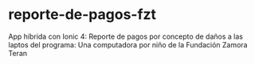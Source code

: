 # reporte-de-pagos-fzt
App híbrida con Ionic 4: Reporte de pagos por concepto de daños a las laptos del programa: Una computadora por niño de la Fundación Zamora Teran
